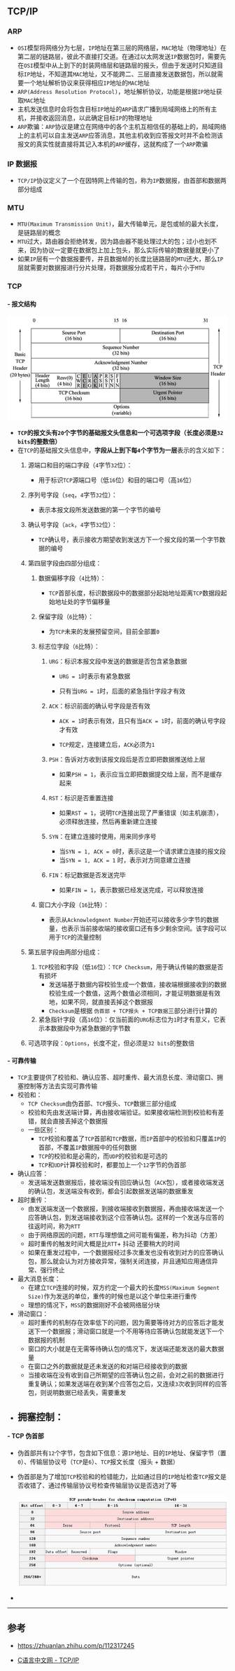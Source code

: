 ## TCP/IP

### ARP

- `OSI`模型将网络分为七层，`IP`地址在第三层的网络层，`MAC`地址（物理地址）在第二层的链路层，彼此不直接打交道。在通过以太网发送`IP`数据包时，需要先在`OSI`模型中从上到下的封装网络层和链路层的报头，但由于发送时只知道目标`IP`地址，不知道其`MAC`地址，又不能跨二、三层直接发送数据包，所以就需要一个地址解析协议来获得相应`IP`地址的`MAC`地址
- `ARP(Address Resolution Protocol)`，地址解析协议，功能是根据`IP`地址获取`MAC`地址
- 主机发送信息时会将包含目标`IP`地址的`ARP`请求广播到局域网络上的所有主机，并接收返回消息，以此确定目标`IP`的物理地址
- `ARP`欺骗：`ARP`协议是建立在网络中的各个主机互相信任的基础上的，局域网络上的主机可以自主发送`ARP`应答消息，其他主机收到应答报文时并不会检测该报文的真实性就直接将其记入本机的`ARP`缓存，这就构成了一个`ARP`欺骗

### IP 数据报

- `TCP/IP`协议定义了一个在因特网上传输的包，称为`IP`数据报，由首部和数据两部分组成

### MTU

- `MTU(Maximum Transmission Unit)`，最大传输单元，是包或帧的最大长度，是链路层的概念
- `MTU`过大，路由器会拒绝转发，因为路由器不能处理过大的包；过小也划不来，因为协议一定要在数据包上加上包头，那么实际传输的数据量就更小了
- 如果`IP`层有一个数据报要传，并且数据帧的长度比链路层的`MTU`还大，那么`IP`层就需要对数据报进行分片处理，将数据报分成若干片，每片小于`MTU`

### TCP

#### - 报文结构

![image-20210409094727970](..\assets\statics\TCP报文结构.png)

- **`TCP`的报文头有`20`个字节的基础报文头信息和一个可选项字段（长度必须是`32 bits`的整数倍）**
- 在`TCP`的基础报文头信息中，**字段从上到下每`4`个字节为一层**表示的含义如下：
  1. 源端口和目的端口字段（`4`字节`32`位）：

     - 用于标识`TCP`源端口号（低`16`位）和目的端口号（高`16`位）
  2. 序列号字段（`seq`，`4`字节`32`位）：

     - 表示本报文段所发送数据的第一个字节的编号
  3. 确认号字段（`ack`，`4`字节`32`位）：

     - `TCP`确认号，表示接收方期望收到发送方下一个报文段的第一个字节数据的编号
  4. 第四层字段由四部分组成：

     1. 数据偏移字段（`4`比特）：

        - `TCP`首部长度，标识数据段中的数据部分起始地址距离`TCP`数据段起始地址处的字节偏移量
     2. 保留字段（`6`比特）：

        - 为`TCP`未来的发展预留空间，目前全部置`0`
     3. 标志位字段（`6`比特）：

        1. `URG`：标识本报文段中发送的数据是否包含紧急数据

           - `URG = 1`时表示有紧急数据

           - 只有当`URG = 1`时，后面的紧急指针字段才有效
        2. `ACK`：标识前面的确认号字段是否有效

           - `ACK = 1`时表示有效，且只有当`ACK = 1`时，前面的确认号字段才有效

           - `TCP`规定，连接建立后，`ACK`必须为`1`
        3. `PSH`：告诉对方收到该报文段后是否立即把数据推送给上层
           - 如果`PSH = 1`，表示应当立即把数据提交给上层，而不是缓存起来
        4. `RST`：标识是否重置连接
           - 如果`RST = 1`，说明`TCP`连接出现了严重错误（如主机崩溃），必须释放连接，然后再重新建立连接
        5. `SYN`：在建立连接时使用，用来同步序号
           - 当`SYN = 1, ACK = 0`时，表示这是一个请求建立连接的报文段
           - 当`SYN = 1, ACK = 1` 时，表示对方同意建立连接
        6. `FIN`：标记数据是否发送完毕
           - 如果`FIN = 1`，表示数据已经发送完成，可以释放连接
     4. 窗口大小字段（`16`比特）：
        - 表示从`Acknowledgment Number`开始还可以接收多少字节的数据量，也表示当前接收端的接收窗口还有多少剩余空间。该字段可以用于`TCP`的流量控制
  5. 第五层字段由两部分组成：
     1. `TCP`校验和字段（低`16`位）：`TCP Checksum`，用于确认传输的数据是否有损坏
        - 发送端基于数据内容校验生成一个数值，接收端根据接收到的数据校验生成一个数值，这两个数值必须相同，才能证明数据是有效地，如果不同，就直接丢掉这个数据报
        - `Checksum`是根据 `伪首部 + TCP报头 + TCP数据`三部分进行计算的
     2. 紧急指针字段（高`16`位）：仅当前面的`URG`标志位为`1`时才有意义，它表示本数据段中为紧急数据的字节数
  6. 可选项字段：`Options`，长度不定，但必须是`32 bits`的整数倍

#### - 可靠传输

- `TCP`主要提供了校验和、确认应答、超时重传、最大消息长度、滑动窗口、拥塞控制等方法去实现可靠传输
- 校验和：
  - `TCP Checksum`由伪首部、`TCP`报头、`TCP`数据三部分组成
  - 校验和先由发送端计算，再由接收端验证。如果接收端检测到校验和有差错，就会直接丢掉这个数据报
  - 一些区别：
    - `TCP`校验和覆盖了`TCP`首部和`TCP`数据，而`IP`首部中的校验和只覆盖`IP`的首部，不覆盖`IP`数据报中的任何数据
    - `TCP`的校验和是必需的，而`UDP`的校验和是可选的
    - `TCP`和`UDP`计算校验和时，都要加上一个`12`字节的伪首部
- 确认应答：
  - 发送端发送数据报后，接收端没有回应确认包（`ACK`包），或者接收端发送的确认包，发送端没有收到，都会引起数据发送端的数据重发
- 超时重传：
  - 由发送端发送一个数据报，到接收端接收到数据报，再由接收端发送一个应答确认包，到发送端接收到这个应答确认包。这样的一个发送与应答的往返时间，称为`RTT`
  - 由于网络原因的问题，`RTT`与理想值之间可能有偏差，称为抖动（方差）
  - 超时重传的触发时间大概是比`RTT`+ 抖动 还要稍大的时间
  - 如果在重发过程中，一个数据报经过多次重发也没有收到对方的应答确认包，那么就会认为对方接收异常，强制关闭连接，并且通知应用通信异常、强行终止
- 最大消息长度：
  - 在建立`TCP`连接的时候，双方约定一个最大的长度`MSS(Maximum Segment Size)`作为发送的单位，重传的时候也是以这个单位来进行重传
  - 理想的情况下，`MSS`的数据刚好不会被网络层分块
- 滑动窗口：
  - 超时重传的机制存在效率低下的问题，因为需要等待对方的应答后才能发送下一个数据报；滑动窗口就是一个不用等待应答确认包就能发送下一个数据报的机制
  - 窗口的大小就是在无需等待确认包的情况下，发送端还能发送的最大数据量
  - 在窗口之外的数据就是还未发送的和对端已经接收到的数据
  - 当接收端在没有收到自己所期望的应答确认包之前，会对之前的数据进行重复确认；如果发送端在收到某个应答包之后，又连续`3`次收到同样的应答包，则说明数据已经丢失，需要重发
- 拥塞控制：
  - 

#### - TCP 伪首部

- 伪首部共有`12`个字节，包含如下信息：源`IP`地址、目的`IP`地址、保留字节（置`0`）、传输层协议号（`TCP`是`6`）、`TCP`报文长度（报头 + 数据）

- 伪首部是为了增加`TCP`校验和的检错能力，比如通过目的`IP`地址检查`TCP`报文是否收错了、通过传输层协议号检查传输层协议是否选对了等

  ![image-20210420100849169](..\assets\statics\TCP伪首部.jpg)

- 

---

## 参考

- https://zhuanlan.zhihu.com/p/112317245

- [C语言中文网 - TCP/IP](http://c.biancheng.net/view/6380.html)